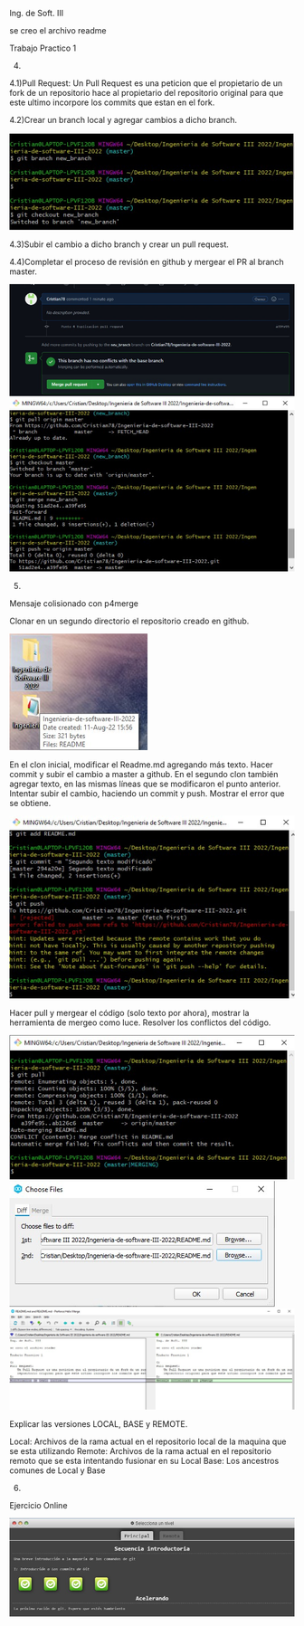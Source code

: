 Ing. de Soft. III

se creo el archivo readme

Trabajo Practico 1

4)
4.1)Pull Request:
	Un Pull Request es una peticion que el propietario de un fork de un repositorio hace al propietario del repositorio original para que este ultimo incorpore los commits que estan en el fork.

4.2)Crear un branch local y agregar cambios a dicho branch.

<img src= "Imagenes TP1/Branch.jpg">

4.3)Subir el cambio a dicho branch y crear un pull request.

4.4)Completar el proceso de revisión en github y mergear el PR al branch
master.

<img src= "Imagenes TP1/PR.jpg">

<img src="Imagenes TP1/Modif1.jpg">


5)
Mensaje colisionado con p4merge

Clonar en un segundo directorio el repositorio creado en github.

<img src="Imagenes TP1/Clon.jpg">

En el clon inicial, modificar el Readme.md agregando más texto.
Hacer commit y subir el cambio a master a github.
En el segundo clon también agregar texto, en las mismas líneas que se modificaron el punto anterior.
Intentar subir el cambio, haciendo un commit y push. Mostrar el error que se obtiene.

<img src="Imagenes TP1/Colision.jpg">

Hacer pull y mergear el código (solo texto por ahora), mostrar la herramienta de mergeo como luce.
Resolver los conflictos del código.

<img src="Imagenes TP1/Pull.jpg">

<img src="Imagenes TP1/Seleccion de archivos.jpg">

<img src="Imagenes TP1/Comparacion desde p4merge.jpg">

Explicar las versiones LOCAL, BASE y REMOTE.

Local: Archivos de la rama actual en el repositorio local de la maquina que se esta utilizando
Remote: Archivos de la rama actual en el repositorio remoto que se esta intentando fusionar en su Local
Base: Los ancestros comunes de Local y Base

6)
Ejercicio Online

<img src="Imagenes TP1/Ejercicio git.jpg">
